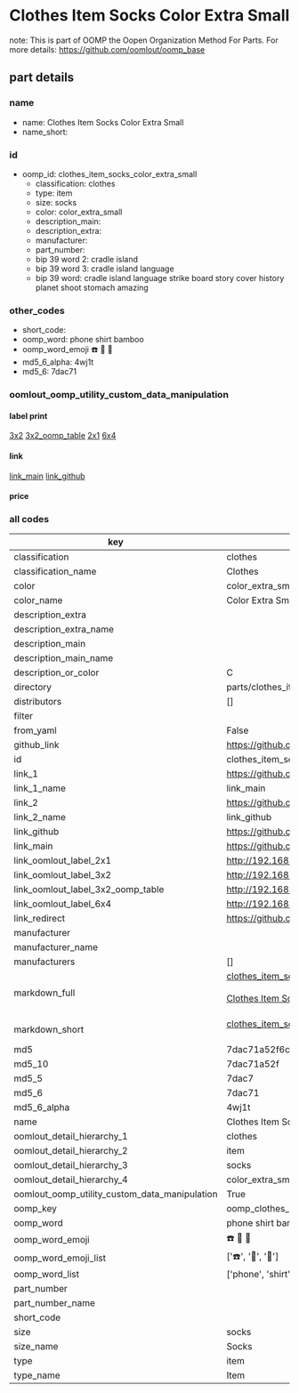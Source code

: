# Clothes Item Socks Color Extra Small  

note: This is part of OOMP the Oopen Organization Method For Parts. For more details: https://github.com/oomlout/oomp_base

##  part details
  







### name
* name: Clothes Item Socks Color Extra Small
* name_short: 
### id
* oomp_id: clothes_item_socks_color_extra_small
  * classification: clothes
  * type: item
  * size: socks
  * color: color_extra_small
  * description_main: 
  * description_extra: 
  * manufacturer: 
  * part_number: 
  * bip 39 word 2: cradle island
  * bip 39 word 3: cradle island language
  * bip 39 word: cradle island language strike board story cover history planet shoot stomach amazing

### other_codes
* short_code: 
* oomp_word: phone shirt bamboo
* oomp_word_emoji :phone: :shirt: :bamboo:
* md5_6_alpha: 4wj1t
* md5_6: 7dac71






### oomlout_oomp_utility_custom_data_manipulation
#### label print
[3x2](http://192.168.1.245:1112/?label=oomp%204wj1t)
[3x2_oomp_table](http://192.168.1.108:1112/?label=oomp%204wj1t)
[2x1](http://192.168.1.242:1112/?label=oomp%204wj1t)
[6x4](http://192.168.1.55:1112/?label=oomp%204wj1t)    

#### link

[link_main](https://github.com/oomlout/oomlout_oomp_version_1_messy/tree/main/parts/clothes_item_socks_color_extra_small) [link_github](https://github.com/oomlout/oomlout_oomp_version_1_messy/tree/main/parts/clothes_item_socks_color_extra_small)                             

#### price







### all codes 
| key | value |  
| --- | --- |  
| classification | clothes |  
| classification_name | Clothes |  
| color | color_extra_small |  
| color_name | Color Extra Small |  
| description_extra |  |  
| description_extra_name |  |  
| description_main |  |  
| description_main_name |  |  
| description_or_color | C  |  
| directory | parts/clothes_item_socks_color_extra_small |  
| distributors | [] |  
| filter |  |  
| from_yaml | False |  
| github_link | https://github.com/oomlout/oomlout_oomp_part_src/tree/main/parts/clothes_item_socks_color_extra_small |  
| id | clothes_item_socks_color_extra_small |  
| link_1 | https://github.com/oomlout/oomlout_oomp_version_1_messy/tree/main/parts/clothes_item_socks_color_extra_small |  
| link_1_name | link_main |  
| link_2 | https://github.com/oomlout/oomlout_oomp_version_1_messy/tree/main/parts/clothes_item_socks_color_extra_small |  
| link_2_name | link_github |  
| link_github | https://github.com/oomlout/oomlout_oomp_version_1_messy/tree/main/parts/clothes_item_socks_color_extra_small |  
| link_main | https://github.com/oomlout/oomlout_oomp_version_1_messy/tree/main/parts/clothes_item_socks_color_extra_small |  
| link_oomlout_label_2x1 | http://192.168.1.242:1112/?label=oomp%204wj1t |  
| link_oomlout_label_3x2 | http://192.168.1.245:1112/?label=oomp%204wj1t |  
| link_oomlout_label_3x2_oomp_table | http://192.168.1.108:1112/?label=oomp%204wj1t |  
| link_oomlout_label_6x4 | http://192.168.1.55:1112/?label=oomp%204wj1t |  
| link_redirect | https://github.com/oomlout/oomlout_oomp_version_1_messy/tree/main/parts/clothes_item_socks_color_extra_small |  
| manufacturer |  |  
| manufacturer_name |  |  
| manufacturers | [] |  
| markdown_full | [clothes_item_socks_color_extra_small](none)<br>[](none)<br>[Clothes Item Socks Color Extra Small](none)<br><br> |  
| markdown_short | [clothes_item_socks_color_extra_small](none)<br><br> |  
| md5 | 7dac71a52f6c26335a0c5d70f9dd998f |  
| md5_10 | 7dac71a52f |  
| md5_5 | 7dac7 |  
| md5_6 | 7dac71 |  
| md5_6_alpha | 4wj1t |  
| name | Clothes Item Socks Color Extra Small |  
| oomlout_detail_hierarchy_1 | clothes |  
| oomlout_detail_hierarchy_2 | item |  
| oomlout_detail_hierarchy_3 | socks |  
| oomlout_detail_hierarchy_4 | color_extra_small |  
| oomlout_oomp_utility_custom_data_manipulation | True |  
| oomp_key | oomp_clothes_item_socks_color_extra_small |  
| oomp_word | phone shirt bamboo |  
| oomp_word_emoji | :phone: :shirt: :bamboo: |  
| oomp_word_emoji_list | [':phone:', ':shirt:', ':bamboo:'] |  
| oomp_word_list | ['phone', 'shirt', 'bamboo'] |  
| part_number |  |  
| part_number_name |  |  
| short_code |  |  
| size | socks |  
| size_name | Socks |  
| type | item |  
| type_name | Item |  
